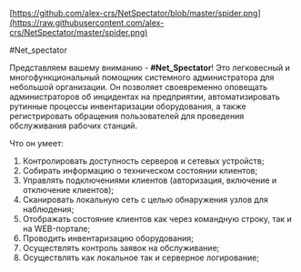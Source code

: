 [https://github.com/alex-crs/NetSpectator/blob/master/spider.png](https://raw.githubusercontent.com/alex-crs/NetSpectator/master/spider.png)

#Net_spectator

Представляем вашему вниманию - **#Net_Spectator**! Это легковесный и многофункциональный помощник системного администратора 
для небольшой организации. Он позволяет своевременно оповещать администраторов об 
инцидентах на предприятии, автоматизировать рутинные процессы инвентаризации оборудования, а также регистрировать 
обращения пользователей для проведения обслуживания рабочих станций. 

Что он умеет:
1. Контролировать доступность серверов и сетевых устройств;
2. Собирать информацию о техническом состоянии клиентов;
3. Управлять подключениями клиентов (авторизация, включение и отключение клиентов);
4. Сканировать локальную сеть с целью обнаружения узлов для наблюдения;
5. Отображать состояние клиентов как через командную строку, так и на WEB-портале;
6. Проводить инвентаризацию оборудования;
7. Осуществлять контроль заявок на обслуживание;
8. Осуществлять как локальное так и серверное логирование;

